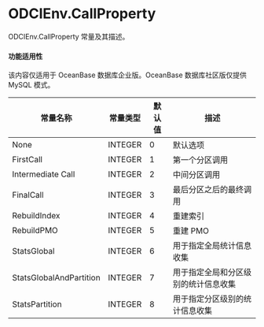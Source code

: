 ODCIEnv.CallProperty 
=========================================

ODCIEnv.CallProperty 常量及其描述。


  <main id="notice" >
    <h4>功能适用性</h4>
    <p>该内容仅适用于 OceanBase 数据库企业版。OceanBase 数据库社区版仅提供 MySQL 模式。</p>
  </main>


|          常量名称           |  常量类型   | 默认值 |         描述         |
|-------------------------|---------|-----|--------------------|
| None                    | INTEGER | 0   | 默认选项               |
| FirstCall               | INTEGER | 1   | 第一个分区调用            |
| Intermediate Call       | INTEGER | 2   | 中间分区调用             |
| FinalCall               | INTEGER | 3   | 最后分区之后的最终调用        |
| RebuildIndex            | INTEGER | 4   | 重建索引               |
| RebuildPMO              | INTEGER | 5   | 重建 PMO             |
| StatsGlobal             | INTEGER | 6   | 用于指定全局统计信息收集       |
| StatsGlobalAndPartition | INTEGER | 7   | 用于指定全局和分区级别的统计信息收集 |
| StatsPartition          | INTEGER | 8   | 用于指定分区级别的统计信息收集    |



